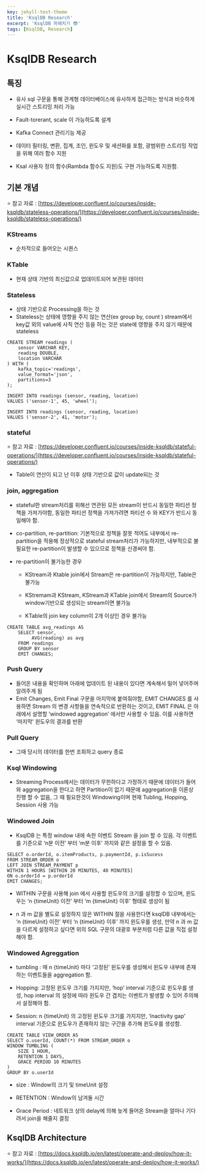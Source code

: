 ```yaml
---
key: jekyll-text-theme
title: 'KsqlDB Research'
excerpt: 'KsqlDB 파헤치기 😎'
tags: [KsqlDB, Research]
---
```


# KsqlDB Research

## 특징

* 유사 sql 구문을 통해 관계형 데이터베이스에 유사하게 접근하는 방식과 비슷하게 실시간 스트리밍 처리 가능

* Fault-torerant, scale 이 가능하도록 설계

* Kafka Connect 관리기능 제공

* 데이터 필터링, 변환, 집계, 조인, 윈도우 및 세션화를 포함, 광범위한 스트리밍 작업을 위해 여러 함수 지원

* Ksal 사용자 정의 함수(Rambda 함수도 지원)도 구현 가능하도록 지원함.


## 기본 개념

:star: 참고 자료 : [https://developer.confluent.io/courses/inside-ksqldb/stateless-operations/](https://developer.confluent.io/courses/inside-ksqldb/stateless-operations/)

### KStreams

* 순차적으로 들어오는 시퀀스

### KTable 

* 현재 상태 기반의 최신값으로 업데이트되어 보관된 데이터

### Stateless
	
* 상태 기반으로 Processing을 하는 것
* Stateless는 상태에 영향을 주지 않는 연산(ex group by, count ) stream에서 key값 외의 value에 사칙 연산 등을 하는 것은 state에 영향을 주지 않기 때문에 stateless

```
CREATE STREAM readings (
    sensor VARCHAR KEY,
    reading DOUBLE,
    location VARCHAR
) WITH (
    kafka_topic='readings',
    value_format='json',
    partitions=3
);

INSERT INTO readings (sensor, reading, location)
VALUES ('sensor-1', 45, 'wheel');  

INSERT INTO readings (sensor, reading, location)
VALUES ('sensor-2', 41, 'motor');  
```

### stateful
	
:star:  참고 자료 : [https://developer.confluent.io/courses/inside-ksqldb/stateful-operations/](https://developer.confluent.io/courses/inside-ksqldb/stateful-operations/) 

* Table이 연산이 되고 난 이후 상태 기반으로 값이 update되는 것

### join, aggregation

* stateful한 stream처리를 위해선 연관된 모든 stream이 반드시 동일한 파티션 정책을 가져가야함, 동일한 파티션 정책을 가져가려면 파티션 수 와 KEY가 반드시 동일해야 함.

* co-partition, re-partition: 기본적으로 정책을 잘못 적어도 내부에서 re-partition을 적용해 정상적으로  stateful stream처리가 가능하지만, 내부적으로 불필요한 re-partition이 발생할 수 있으므로 정책을 신경써야 함.

* re-partition이 불가능한 경우

	* KStream과 Ktable join에서 Stream은 re-partition이 가능하지만, Table은 불가능

	* KStremam과 KStream, KStream과 KTable join에서 Stream의 Source가  window기반으로 생성되는 stream이면 불가능

	* KTable의 join key column이 2개 이상인 경우 불가능

```
CREATE TABLE avg_readings AS
    SELECT sensor, 
         AVG(reading) as avg 
    FROM readings
    GROUP BY sensor
    EMIT CHANGES;
```

### Push Query

* 들어온 내용을 확인하며 아래에 업데이트 된 내용이 있다면 계속해서 밀어 넣어주며 알려주게 됨
* Emit Changes, Emit Final 구문을 마지막에 붙여줘야함, EMIT CHANGES 를 사용하면 Stream 의 변경 사항들을 연속적으로 반환하는 것이고, EMIT FINAL 은 아래에서 설명할 ‘windowed aggregation’ 에서만 사용할 수 있음. 이를 사용하면 ‘마지막’ 윈도우의 결과를 반환

### Pull Query

* 그때 당시의 데이터를 한번 조회하고 query 종료

### Ksql Windowing

* Streaming Process에서는 데이터가 무한하다고 가정하기 때문에 데이터가 들어와 aggregation을 한다고 하면 Partition이 없기 때문에 aggregation을 이론상 진행 할 수 없음, 그 때 필요한것이 Windowing이며 현재 Tubling, Hopping, Session 사용 가능

### Windowed Join

* KsqlDB 는 특정 window 내에 속한 이벤트 Stream 을 join 할 수 있음. 각 이벤트를 기준으로 ‘n분 이전’ 부터 ‘m분 이후’ 까지와 같은 설정을 할 수 있음.

```
SELECT o.orderId, o.itemProducts, p.paymentId, p.isSucess
FROM STREAM_ORDER o
LEFT JOIN STREAM_PAYMENT p
WITHIN 1 HOURS [WITHIN 20 MINUTES, 40 MINUTES]
ON o.orderId = p.orderId
EMIT CHANGES;
```

* WITHIN 구문을 사용해 join 에서 사용할 윈도우의 크기를 설정할 수 있으며, 윈도우는 ‘n {timeUnit} 이전’ 부터 ‘m {timeUnit} 이후’ 형태로 생성이 됨

* n 과 m 값을 별도로 설정하지 않은 WITHIN 절을 사용한다면 ksqlDB 내부에서는 ‘n {timeUnit} 이전’ 부터 ‘n {timeUnit} 이후’ 까지 윈도우를 생성, 만약 n 과 m 값을 다르게 설정하고 싶다면 위의 SQL 구문의 대괄호 부분처럼 다른 값을 직접 설정해야 함.

### Windowed Agreggation

* tumbling : 매 n {timeUnit} 마다 ‘고정된’ 윈도우를 생성해서 윈도우 내부에 존재하는 이벤트들을 aggregation 함.

* Hopping:  고정된 윈도우 크기를 가지지만, ‘hop’ interval 기준으로 윈도우를 생성, hop interval 의 설정에 따라 윈도우 간 겹치는 이벤트가 발생할 수 있어 주의해서 설정해야 함.

* Session:  n {timeUnit} 의 고정된 윈도우 크기를 가지지만, ‘inactivity gap’ interval 기준으로 윈도우가 존재하지 않는 구간을 추가해 윈도우를 생성함.

```
CREATE TABLE VIEW_ORDER AS
SELECT o.userId, COUNT(*) FROM STREAM_ORDER o
WINDOW TUMBLING (
    SIZE 1 HOUR,
    RETENTION 1 DAYS,
    GRACE PERIOD 10 MINUTES
)
GROUP BY o.userId
```
* size : Window의 크기 및 timeUnit 설정

* RETENTION : Window의 남겨둘 시간

* Grace Period : 네트워크 상의 delay에 의해 늦게 들어온 Stream을 얼마나 기다려서 join을 해줄지 결정


## KsqlDB Architecture

:star: 참고 자료 : [https://docs.ksqldb.io/en/latest/operate-and-deploy/how-it-works/](https://docs.ksqldb.io/en/latest/operate-and-deploy/how-it-works/)